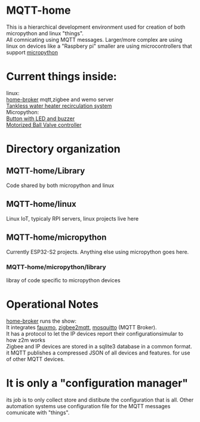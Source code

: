 # MQTT-home
This is a hierarchical development environment used for creation of both micropython and linux "things".  
All comnicating using MQTT messages.
Larger/more complex are using linux on devices like a "Raspbery pi"
smaller are using microcontrollers that support [micropython](https://micropython.org/)

# Current things inside:
linux:   
[home-broker](https://github.com/jdodgen/MQTT-home/tree/main/linux/home-broker)  mqtt,zigbee and wemo server     
[Tankless water heater recirculation system](https://github.com/jdodgen/MQTT-home/tree/main/linux/hot-water-recirc)   
Micropython:   
[Button with LED and buzzer](https://github.com/jdodgen/MQTT-home/tree/main/micropython/LED-Piezo-Button)   
[Motorized Ball Valve controller](https://github.com/jdodgen/MQTT-home/tree/main/micropython/ball_valve_controller)   

# Directory organization
## MQTT-home/Library
Code shared by both micropython and linux
## MQTT-home/linux
Linux IoT, typicaly RPI servers, linux projects live here
## MQTT-home/micropython
Currently ESP32-S2 projects. Anything else using micropython goes here.
### MQTT-home/micropython/library
libray of code specific to micropython devices

# Operational Notes
[home-broker](https://github.com/jdodgen/MQTT-home/tree/main/linux/home-broker) runs the show:    
It integrates [fauxmo](https://github.com/n8henrie/fauxmo), [zigbee2mqtt](https://github.com/Koenkk/zigbee2mqtt), [mosquitto](https://github.com/eclipse/mosquitto) (MQTT Broker).  
It has a protocol to let the IP devices report their configurationsimular to how z2m works  
Zigbee and IP devices are stored in a sqlite3 database in a common format.  
it MQTT publishes a compressed JSON of all devices and features. for use of other MQTT devices.   
# It is only a "configuration manager" 
its job is to only collect store and distibute the configuration that is all.
Other automation systems use configuration file for the MQTT messages comunicate with "things".





